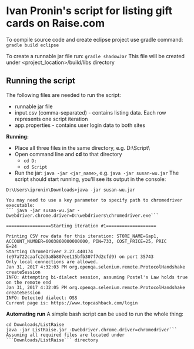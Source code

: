 # Ivan Pronin's script for listing gift cards on Raise.com
To compile source code and create eclipse project use gradle command:
```gradle build eclipse```

To create a runnable jar file run:
```gradle shadowJar```
This file will be created under <project_location>/build/libs directory

## Running the script
The following files are needed to run the script:
- runnable jar file
- input.csv (comma-separated) - contains listing data. Each row represents one script iteration
- app.properties - contains user login data to both sites

**Running:**
- Place all three files in the same directory, e.g. D:\Script\
- Open command line and **cd** to that directory 
   - ```cd D:```
   - ```cd Script```
- Run the jar: ```java -jar <jar_name>```, e.g. ```java -jar susan-wu.jar```
The script should start running, you'll see its output in the console:
``` 
D:\Users\ipronin\Downloads>java -jar susan-wu.jar

You may need to use a key parameter to specify path to chromedriver executable:
``` java -jar susan-wu.jar -Dwebdriver.chrome.driver=D:\webdrivers\chromedriver.exe```

=================Starting iteration #1===================

Printing CSV row data for this iteration: STORE_NAME=Gap1, ACCOUNT_NUMBER=6003860000000000, PIN=733, COST_PRICE=25, PRIC
E=24
Starting ChromeDriver 2.27.440174 (e97a722caafc2d3a8b807ee115bfb307f7d2cfd9) on port 35743
Only local connections are allowed.
Jan 31, 2017 4:32:03 PM org.openqa.selenium.remote.ProtocolHandshake createSession
INFO: Attempting bi-dialect session, assuming Postel's Law holds true on the remote end
Jan 31, 2017 4:32:05 PM org.openqa.selenium.remote.ProtocolHandshake createSession
INFO: Detected dialect: OSS
Current page is: https://www.topcashback.com/login 
```

**Automating run**
A simple bash script can be used to run the whole thing:
```#!/bin/bash
cd Downloads/ListRaise
java -jar ListRaise.jar -Dwebdriver.chrome.driver=chromedriver```
Assuming all required files are located under ```Downloads/ListRaise``` directory